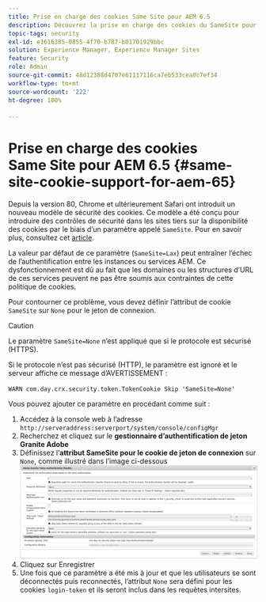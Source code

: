 ```yaml
---
title: Prise en charge des cookies Same Site pour AEM 6.5
description: Découvrez la prise en charge des cookies du SameSite pour AEM 6.5.
topic-tags: security
exl-id: e1616385-0855-4f70-b787-b01701929bbc
solution: Experience Manager, Experience Manager Sites
feature: Security
role: Admin
source-git-commit: 48d12388d4707e61117116ca7eb533cea8c7ef34
workflow-type: tm+mt
source-wordcount: '222'
ht-degree: 100%

---
```


# Prise en charge des cookies Same Site pour AEM 6.5 {#same-site-cookie-support-for-aem-65}

Depuis la version 80, Chrome et ultérieurement Safari ont introduit un nouveau modèle de sécurité des cookies. Ce modèle a été conçu pour introduire des contrôles de sécurité dans les sites tiers sur la disponibilité des cookies par le biais d’un paramètre appelé `SameSite`. Pour en savoir plus, consultez cet [article](https://web.dev/samesite-cookies-explained/).

La valeur par défaut de ce paramètre (`SameSite=Lax`) peut entraîner l’échec de l’authentification entre les instances ou services AEM. Ce dysfonctionnement est dû au fait que les domaines ou les structures d’URL de ces services peuvent ne pas être soumis aux contraintes de cette politique de cookies.

Pour contourner ce problème, vous devez définir l’attribut de cookie `SameSite` sur `None` pour le jeton de connexion.

>[!CAUTION]
>
>Le paramètre `SameSite=None` n’est appliqué que si le protocole est sécurisé (HTTPS).
>
>Si le protocole n’est pas sécurisé (HTTP), le paramètre est ignoré et le serveur affiche ce message d’AVERTISSEMENT :
>
>`WARN com.day.crx.security.token.TokenCookie Skip 'SameSite=None'`

Vous pouvez ajouter ce paramètre en procédant comme suit :

1. Accédez à la console web à l’adresse `http://serveraddress:serverport/system/console/configMgr`
1. Recherchez et cliquez sur le **gestionnaire d’authentification de jeton Granite Adobe**
1. Définissez l’**attribut SameSite pour le cookie de jeton de connexion** sur `None`, comme illustré dans l’image ci-dessous
   ![samesite](assets/samesite1.png)
1. Cliquez sur Enregistrer
1. Une fois que ce paramètre a été mis à jour et que les utilisateurs se sont déconnectés puis reconnectés, l’attribut `None` sera défini pour les cookies `login-token` et ils seront inclus dans les requêtes intersites.
